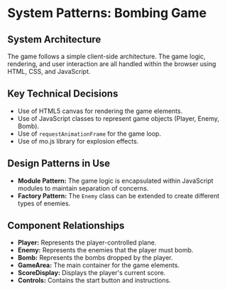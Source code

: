 # System Patterns: Bombing Game

## System Architecture
The game follows a simple client-side architecture. The game logic, rendering, and user interaction are all handled within the browser using HTML, CSS, and JavaScript.

## Key Technical Decisions
- Use of HTML5 canvas for rendering the game elements.
- Use of JavaScript classes to represent game objects (Player, Enemy, Bomb).
- Use of `requestAnimationFrame` for the game loop.
- Use of mo.js library for explosion effects.

## Design Patterns in Use
- **Module Pattern:** The game logic is encapsulated within JavaScript modules to maintain separation of concerns.
- **Factory Pattern:** The `Enemy` class can be extended to create different types of enemies.

## Component Relationships
- **Player:** Represents the player-controlled plane.
- **Enemy:** Represents the enemies that the player must bomb.
- **Bomb:** Represents the bombs dropped by the player.
- **GameArea:** The main container for the game elements.
- **ScoreDisplay:** Displays the player's current score.
- **Controls:** Contains the start button and instructions.
